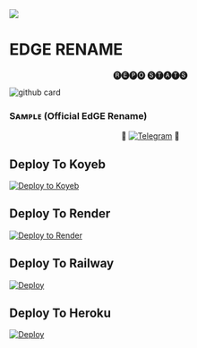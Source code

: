 <img src="https://user-images.githubusercontent.com/73097560/115834477-dbab4500-a447-11eb-908a-139a6edaec5c.gif">

# EDGE RENAME


<p align="center"> 🅡🅔🅟🅞 🅢🅣🅐🅣🅢 </p>


![github card](https://github-readme-stats.vercel.app/api/pin/?username=owaisnaeem2006&repo=EDGE-RENAME-BOT&theme=dark)


### Sᴀᴍᴩʟᴇ (Official EdGE Rename)

<p align="center">
🤖 <a href="https://t.me/EDGE_RenameBot"><img title="Telegram" src="https://img.shields.io/static/v1?label=EDGE+RENAME&message=BOT&color=blue-green"></a> 🤖
</p>


## Deploy To Koyeb

[![Deploy to Koyeb](https://www.koyeb.com/static/images/deploy/button.svg)](https://app.koyeb.com/deploy?type=git&repository=github.com/owaisnaeem2006/EDGE_RENAME_BOT&env[BOT_TOKEN]&env[API_ID]&env[API_HASH]&env[WEBHOOK]=True&env[ADMIN]&env[DB_URL]&env[DB_NAME]=pyro-botz&env[FORCE_SUB]&env[START_PIC]&env[LOG_CHANNEL]=You%20Dont%20Need%20LogChannel%20To%20Remove%20This%20Variable&run_command=python%20bot.py&branch=main&name=pyro-rename) 

## Deploy To Render       

[![Deploy to Render](https://render.com/images/deploy-to-render-button.svg)](https://render.com/deploy?repo=https://github.com/owaisnaeem2006/EDGE_RENAME_BOT)

## Deploy To Railway

<a href="https://graph.org/file/fabd75cd5043d2cfdc13d.jpg"><img src="https://railway.app/button.svg" alt="Deploy"></a>

## Deploy To Heroku

<a href="https://heroku.com/deploy?template=https://github.com/owaisnaeem2006/EDGE_RENAME_BOT"><img src="https://www.herokucdn.com/deploy/button.svg" alt="Deploy"></a>
